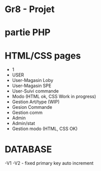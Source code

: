 # Gr8 - Projet

partie PHP
========================================================================================
HTML/CSS pages 
=========================================================================================
- 1
- USER
- User-Magasin Loby
- User-Magasin SPE
- User-Suivi commande
- Modo   (HTML ok, CSS Work in progress) 
- Gestion Art/type (WIP) 
- Gesion Commande
- Gestion comm
- Admin
- Admin/stat
- Gestion modo (HTML, CSS OK) 




DATABASE
=============================================================================================
-V1 
-V2 - fixed primary key auto increment 
